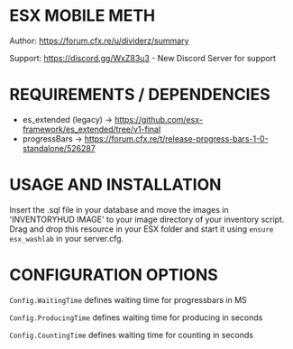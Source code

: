 # ESX MOBILE METH
Author: https://forum.cfx.re/u/dividerz/summary

Support: https://discord.gg/WxZ83u3 - New Discord Server for support

# REQUIREMENTS / DEPENDENCIES
- es_extended (legacy) -> https://github.com/esx-framework/es_extended/tree/v1-final
- progressBars -> https://forum.cfx.re/t/release-progress-bars-1-0-standalone/526287

# USAGE AND INSTALLATION
Insert the .sql file in your database and move the images in 'INVENTORYHUD IMAGE' to your image directory of your inventory script.
Drag and drop this resource in your ESX folder and start it using ```ensure esx_washlab``` in your server.cfg.

# CONFIGURATION OPTIONS
```Config.WaitingTime``` defines waiting time for progressbars in MS

```Config.ProducingTime``` defines waiting time for producing in seconds

```Config.CountingTime``` defines waiting time for counting in seconds

